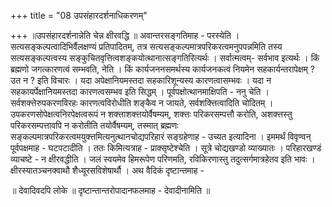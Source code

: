 +++
title = "08 उपसंहारदर्शनाधिकरणम्"

+++
॥उपसंहारदर्शनान्नेति चेन्न क्षीरवद्धि ॥ अवान्तरसङ्गतिमाह - परस्येति । सत्यसङ्कल्पत्वादिभिर्वैलक्षण्यं प्रतिपादितम्, तत्र सत्यसङ्कल्पमात्रपरिकरत्वमनुपपन्नमिति तस्य सत्यसङ्कल्पत्वस्य सङ्कुचितवृत्तित्वशङ्कयोत्थानात्सङ्गतिरित्यर्थः । सर्वात्मत्वम्- सर्वभाव इत्यर्थः । किं ब्रह्मणो जगत्कारणत्वं सम्भवति, नेति । किं कार्यजननसमर्थस्य कार्यजनकत्वं नियमेन सहकार्यन्तरापेक्षम् ? उत न ? इति विचारः । यदा अपेक्षानियमस्तदा सहकारिशून्यस्य कारणत्वासम्भवः । यदा न सहकायर्पेक्षानियमस्तदा कारणत्वसम्भव इति सिद्धम् । पूर्वपक्षोत्थानमाक्षिपति - ननु चेति । सर्वशक्त्तेरुपकरणविरहः कारणत्वविरोधीति शङ्कैव न जायते, सर्वशक्त्तित्वादिति चोदितम् । उपकरणसोपेक्षत्वनिरपेक्षत्वरूपं न शक्त्ताशक्त्तयोर्वैषम्यम्, शक्त्तः परिकरसम्पत्तौ करोति, अशक्त्तस्तु परिकरसम्पत्तावपि न करोतीति तयोर्वैषम्यम्, तस्मात् ब्रह्मणः सङ्कल्पमात्रपरिकरत्वमयुक्त्तमित्यनुत्थानचोद्यपरिहारं सङ्ग्रहेणाह - उच्यत इत्यादिना । इममर्थं विवृण्वन् पूर्वपक्षमाह - घटपटादीति । ततः किमित्यत्राह - प्राक्सृष्टेश्चेति । सूत्रे चोद्यखण्डो व्याख्यातः । परिहारखण्डं व्याचष्टे - न क्षीरवद्धीति । जलं स्वयमेव हिमरूपेण परिणमति, रविकिरणास्तु तदुत्सर्गमात्रहेतव इति भावः । क्षीरस्यातञ्चनक्वाथौ शैध्यूरसविशेषार्थौ । अथ वैदिकं दृष्टान्तमाह -

॥ देवादिवदपि लोके ॥ दृष्टान्तान्तरोपादानफलमाह - देवादीनामिति ॥

